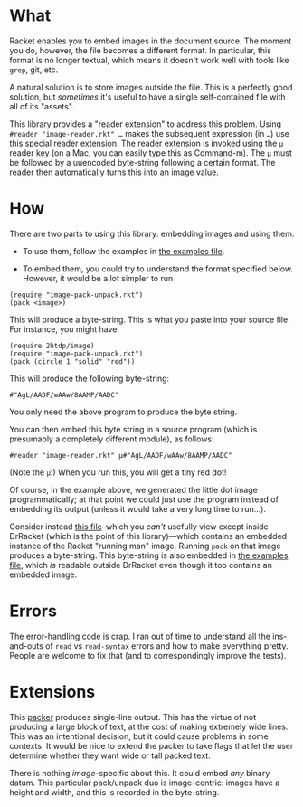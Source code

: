# What

Racket enables you to embed images in the document source. The moment you do, however, the file becomes a different format. In particular, this format is no longer textual, which means it doesn't work well with tools like `grep`, git, etc.

A natural solution is to store images outside the file. This is a perfectly good solution, but *sometimes* it's useful to have a single self-contained file with all of its "assets".

This library provides a "reader extension" to address this problem. Using `#reader "image-reader.rkt" …` makes the subsequent expression (in `…`) use this special reader extension. The reader extension is invoked using the `µ` reader key (on a Mac, you can easily type this as Command-m). The `µ` must be followed by a uuencoded byte-string following a certain format. The reader then automatically turns this into an image value.

# How

There are two parts to using this library: embedding images and using them.

* To use them, follow the examples in [the examples file](examples.rkt).

* To embed them, you could try to understand the format specified below. However, it would be a lot simpler to run

```
(require "image-pack-unpack.rkt")
(pack <image>)
```

This will produce a byte-string. This is what you paste into your source file. For instance, you might have

```
(require 2htdp/image)
(require "image-pack-unpack.rkt")
(pack (circle 1 "solid" "red"))
```
This will produce the following byte-string:
```
#"AgL/AADF/wAAw/8AAMP/AADC"
```
You only need the above program to produce the byte string.

You can then embed this byte string in a source program (which is presumably a completely different module), as follows:

```
#reader "image-reader.rkt" µ#"AgL/AADF/wAAw/8AAMP/AADC"
```
(Note the `µ`!) When you run this, you will get a tiny red dot!

Of course, in the example above, we generated the little dot image programmatically; at that point we could just use the program instead of embedding its output (unless it would take a very long time to run…). 

Consider instead [this file](more-examples.rkt)–which you *can't* usefully view except inside DrRacket (which is the point of this library)—which contains an embedded instance of the Racket "running man" image. Running `pack` on that image produces a byte-string. This byte-string is also embedded in [the examples file](examples.rkt), which *is* readable outside DrRacket even though it too contains an embedded image.

# Errors

The error-handling code is crap. I ran out of time to understand all the ins-and-outs of `read` vs `read-syntax` errors and how to make everything pretty. People are welcome to fix that (and to correspondingly improve the tests).

# Extensions

This [packer](image-pack-unpack.rkt) produces single-line output. This has the virtue of not producing a large block of text, at the cost of making extremely wide lines. This was an intentional decision, but it could cause problems in some contexts. It would be nice to extend the packer to take flags that let the user determine whether they want wide or tall packed text.

There is nothing *image*-specific about this. It could embed *any* binary datum. This particular pack/unpack duo is image-centric: images have a height and width, and this is recorded in the byte-string.
